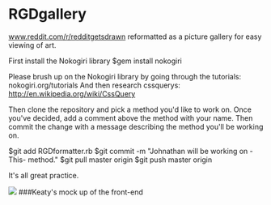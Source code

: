 RGDgallery
==========

www.reddit.com/r/redditgetsdrawn reformatted as a picture gallery for easy viewing of art.


First install the Nokogiri library
$gem install nokogiri

Please brush up on the Nokogiri library by going through the tutorials: nokogiri.org/tutorials
And then research cssquerys: http://en.wikipedia.org/wiki/CssQuery

Then clone the repository and pick a method you'd like to work on.
Once you've decided, add a comment above the method with your name.
Then commit the change with a message describing the method you'll be working on.

$git add RGDformatter.rb
$git commit -m "Johnathan will be working on -This- method."
$git pull master origin
$git push master origin

It's all great practice.

![](https://scontent-b-lga.xx.fbcdn.net/hphotos-prn2/v/t34/10009548_847387182152_877935134_n.jpg?oh=c4472ac4477af29ff9388ae8e9cc7aed&oe=53200FD3)
###Keaty's mock up of the front-end